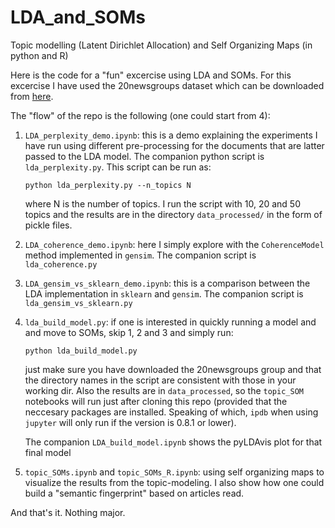 # LDA_and_SOMs
Topic modelling (Latent Dirichlet Allocation) and Self Organizing Maps (in python and R)

Here is the code for a "fun" excercise using LDA and SOMs. For this excercise I have used the 20newsgroups dataset which can be downloaded from [here](http://www.cs.cmu.edu/afs/cs.cmu.edu/project/theo-20/www/data/news20.html).

The "flow" of the repo is the following (one could start from 4): 

1. `LDA_perplexity_demo.ipynb`: this is a demo explaining the experiments I have run using different pre-processing for the documents that are latter passed to the LDA model. The companion python script is `lda_perplexity.py`. This script can be run as: 
    
    `python lda_perplexity.py --n_topics N`

     where N is the number of topics. I run the script with 10, 20 and 50 topics and the results are in the directory
    `data_processed/` in the form of pickle files.

2. `LDA_coherence_demo.ipynb`: here I simply explore with the `CoherenceModel` method implemented in `gensim`. The companion script is `lda_coherence.py`

3. `LDA_gensim_vs_sklearn_demo.ipynb`: this is a comparison between the LDA implementation in `sklearn` and `gensim`. The companion script is `lda_gensim_vs_sklearn.py`

4. `lda_build_model.py`: if one is interested in quickly running a model and and move to SOMs, skip 1, 2 and 3 and simply run: 

    `python lda_build_model.py`
    
    just make sure you have downloaded the  20newsgroups group and that the directory names in the script are consistent with     those in your working dir. Also the results are in `data_processed`, so the `topic_SOM` notebooks will run just after         cloning this repo (provided that the neccesary packages are installed. Speaking of which, `ipdb` when using `jupyter` will     only run if the version is 0.8.1 or lower).
    
    The companion `LDA_build_model.ipynb` shows the pyLDAvis plot for that final model 
    
5. `topic_SOMs.ipynb` and `topic_SOMs_R.ipynb`: using self organizing maps to visualize the results from the topic-modeling. I also show how one could build a "semantic fingerprint" based on articles read.  

And that's it. Nothing major. 
